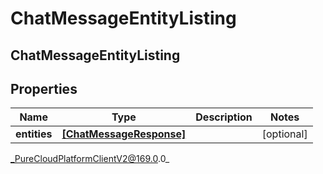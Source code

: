 # ChatMessageEntityListing

## ChatMessageEntityListing

## Properties

|Name | Type | Description | Notes|
|------------ | ------------- | ------------- | -------------|
| **entities** | [**[ChatMessageResponse]**]([ChatMessageResponse]) |  | [optional] |



_PureCloudPlatformClientV2@169.0.0_
